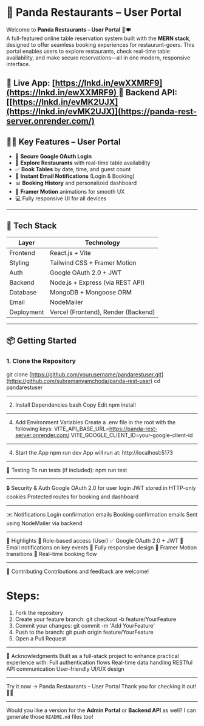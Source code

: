 # 🚀 Panda Restaurants – User Portal

Welcome to **Panda Restaurants – User Portal** 🐼🍽️  
A full-featured online table reservation system built with the **MERN stack**, designed to offer seamless booking experiences for restaurant-goers. This portal enables users to explore restaurants, check real-time table availability, and make secure reservations—all in one modern, responsive interface.

🔗 **Live App**: [[https://lnkd.in/ewXXMRF9](https://lnkd.in/ewXXMRF9)  ](https://pandarestaurantsuser.vercel.app/)
🔗 **Backend API**: [[https://lnkd.in/evMK2UJX](https://lnkd.in/evMK2UJX)](https://panda-rest-server.onrender.com/)
---

## 🧑‍🍳 Key Features – User Portal

- 🔐 **Secure Google OAuth Login**
- 📅 **Explore Restaurants** with real-time table availability
- ✅ **Book Tables** by date, time, and guest count
- 📨 **Instant Email Notifications** (Login & Booking)
- 📊 **Booking History** and personalized dashboard
- 🎨 **Framer Motion** animations for smooth UX
- 💻 Fully responsive UI for all devices

---

## 🧰 Tech Stack

| Layer       | Technology                        |
|-------------|-----------------------------------|
| Frontend    | React.js + Vite                   |
| Styling     | Tailwind CSS + Framer Motion      |
| Auth        | Google OAuth 2.0 + JWT            |
| Backend     | Node.js + Express (via REST API)  |
| Database    | MongoDB + Mongoose ORM            |
| Email       | NodeMailer                        |
| Deployment  | Vercel (Frontend), Render (Backend)

---

## 📦 Getting Started

### 1. Clone the Repository
git clone [https://github.com/yourusername/pandarestuser.git](https://github.com/subramanyamchoda/panda-rest-user)
cd pandarestuser

---

2. Install Dependencies
bash
Copy
Edit
npm install

---

4. Add Environment Variables
Create a .env file in the root with the following keys:
VITE_API_BASE_URL=https://panda-rest-server.onrender.com/
VITE_GOOGLE_CLIENT_ID=your-google-client-id

---

4. Start the App
npm run dev
App will run at: http://localhost:5173

--- 

🧪 Testing
To run tests (if included):
npm run test



----

🔒 Security & Auth
Google OAuth 2.0 for user login
JWT stored in HTTP-only cookies
Protected routes for booking and dashboard

---

✉️ Notifications
Login confirmation emails
Booking confirmation emails
Sent using NodeMailer via backend

---

🎯 Highlights
🔐 Role-based access (User)
✅ Google OAuth 2.0 + JWT
📧 Email notifications on key events
📱 Fully responsive design
💨 Framer Motion transitions
📅 Real-time booking flow

---

🤝 Contributing
Contributions and feedback are welcome!
# Steps:
1. Fork the repository
2. Create your feature branch: git checkout -b feature/YourFeature
3. Commit your changes: git commit -m 'Add YourFeature'
4. Push to the branch: git push origin feature/YourFeature
5. Open a Pull Request

--- 

🙌 Acknowledgments
Built as a full-stack project to enhance practical experience with:
Full authentication flows
Real-time data handling
RESTful API communication
User-friendly UI/UX design

---
Try it now → Panda Restaurants – User Portal
Thank you for checking it out! 🐼✨

---

Would you like a version for the **Admin Portal** or **Backend API** as well? I can generate those `README.md` files too!

